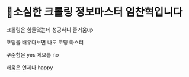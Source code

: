 <h1>🙂소심한 크롤링 정보마스터 임찬혁입니다</h1>
<p> 크롤링은 힘들었는데 성공하니 즐거움up </p>
<p> 코딩을 배우다보면 나도 코딩 마스터</p>
<p> 꾸준함은 yes  게으름 no </p>
<p> 배움은 언제나 happy </p>
